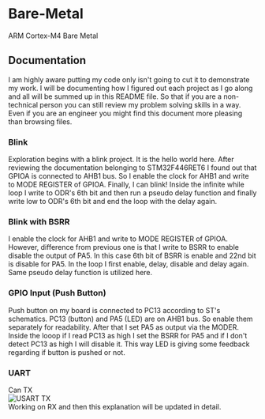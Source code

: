 # Bare-Metal
 ARM Cortex-M4 Bare Metal

## Documentation
 I am highly aware putting my code only isn't going to cut it to demonstrate my work. I will be documenting how I figured out each project as I go along and all will be summed up in this README file. So that if you are a non-technical person you can still review my problem solving skills in a way. Even if you are an engineer you might find this document more pleasing than browsing files.

### Blink
Exploration begins with a blink project. It is the hello world here. After reviewing the documentation belonging to STM32F446RET6 I found out that GPIOA is connected to AHB1 bus. So I enable the clock for AHB1 and write to MODE REGISTER of GPIOA. 
Finally, I can blink! Inside the infinite while loop I write to ODR's 6th bit and then run a pseudo delay function and finally write low to ODR's 6th bit and end the loop with the delay again. 

### Blink with BSRR
I enable the clock for AHB1 and write to MODE REGISTER of GPIOA. However, difference from previous one is that I write to BSRR to enable disable the output of PA5. In this case 6th bit of BSRR is enable and 22nd bit is disable for PA5.
In the loop I first enable, delay, disable and delay again. Same pseudo delay function is utilized here.

### GPIO Input (Push Button)
Push button on my board is connected to PC13 according to ST's schematics. PC13 (button) and PA5 (LED) are on AHB1 bus. So enable them separately for readability. After that I set PA5 as output via the MODER. 
Inside the looop if I read PC13 as high I set the BSRR for PA5 and if I don't detect PC13 as high I will disable it.
This way LED is giving some feedback regarding if button is pushed or not.

### UART
Can TX <br>
![USART TX](https://i.gyazo.com/e00ea7c548ecbe459324b170759914b7.png)
<br>
Working on RX and then this explanation will be updated in detail.
